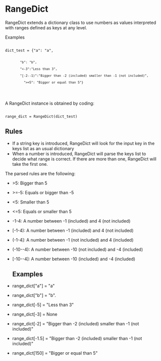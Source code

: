 # RangeDict

RangeDict extends a dictionary class to use numbers as values interpreted with ranges defined as keys at any level.

Examples


<code>
dict_test = {"a": "a", 
             
            "b": "b",
  
            "<-3":"Less than 3",
              
            "[-2--1)":"Bigger than -2 (included) smaller than -1 (not included)",
              
              ">=5": "Bigger or equal than 5"}
  </code>
  
  
A RangeDict instance is obtained by coding:

<code>
range_dict = RangeDict(dict_test)  
</code>

 ## Rules
 
- If a string key is introduced, RangeDict will look for the input key in the keys list as an usual dictionary 
- When a number is introduced, RangeDict will parse the keys list to decide what range is correct. If there are more than one, RangeDict will take the first one.
 
The parsed rules are the following:
- \>5: Bigger than 5
- \>=-5: Equals or bigger than -5
- <5: Smaller than 5
- <=5: Equals or smaller than 5
- -1-4: A number between -1 (included) and 4 (not included) 
- [-1-4): A number between -1 (included) and 4 (not included) 
- (-1-4]: A number between -1 (not included) and 4 (included) 
- (-10--4): A number between -10 (not included) and -4 (included) 
- [-10--4]: A number between -10 (included) and -4 (included) 
  
  ## Examples
  
- range_dict["a"] = "a"
-  range_dict["b"] = "b". 
- range_dict[-5] = "Less than 3"
- range_dict[-3] = None
- range_dict[-2] = "Bigger than -2 (included) smaller than -1 (not included)"
- range_dict[-1.5] = "Bigger than -2 (included) smaller than -1 (not included)"
- range_dict[150] = "Bigger or equal than 5"
  
  
    
    
